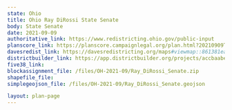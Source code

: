```yaml
---
state: Ohio
title: Ohio Ray DiRossi State Senate
body: State Senate
date: 2021-09-09
authoritative_link: https://www.redistricting.ohio.gov/public-input
planscore_link: https://planscore.campaignlegal.org/plan.html?20210909T154139.506394232Z
davesredist_link: https://davesredistricting.org/maps#viewmap::861381ea-cc5a-49ae-87a2-337f503a5b34
districtbuilder_link: https://app.districtbuilder.org/projects/accbaabe-681a-4fe3-866f-dc49991307a8
five38_link:
blockassignment_file: /files/OH-2021-09/Ray_DiRossi_Senate.zip
shapefile_file:
simplegeojson_file: /files/OH-2021-09/Ray_DiRossi_Senate.geojson

layout: plan-page
---
```

